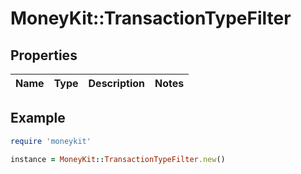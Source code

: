 # MoneyKit::TransactionTypeFilter

## Properties

| Name | Type | Description | Notes |
| ---- | ---- | ----------- | ----- |

## Example

```ruby
require 'moneykit'

instance = MoneyKit::TransactionTypeFilter.new()
```

